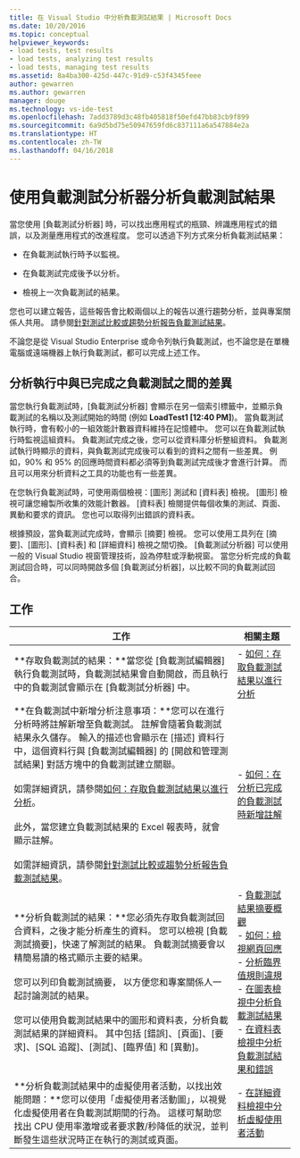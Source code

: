 ```yaml
---
title: 在 Visual Studio 中分析負載測試結果 | Microsoft Docs
ms.date: 10/20/2016
ms.topic: conceptual
helpviewer_keywords:
- load tests, test results
- load tests, analyzing test results
- load tests, managing test results
ms.assetid: 8a4ba300-425d-447c-91d9-c53f4345feee
author: gewarren
ms.author: gewarren
manager: douge
ms.technology: vs-ide-test
ms.openlocfilehash: 7add3789d3c48fb405818f50efd47bb83cb9f899
ms.sourcegitcommit: 6a9d5bd75e50947659fd6c837111a6a547884e2a
ms.translationtype: HT
ms.contentlocale: zh-TW
ms.lasthandoff: 04/16/2018
---
```

# <a name="analyze-load-test-results-using-the-load-test-analyzer"></a>使用負載測試分析器分析負載測試結果

當您使用 [負載測試分析器] 時，可以找出應用程式的瓶頸、辨識應用程式的錯誤，以及測量應用程式的改進程度。 您可以透過下列方式來分析負載測試結果：

-   在負載測試執行時予以監視。

-   在負載測試完成後予以分析。

-   檢視上一次負載測試的結果。

您也可以建立報告，這些報告會比較兩個以上的報告以進行趨勢分析，並與專案關係人共用。 請參閱[針對測試比較或趨勢分析報告負載測試結果](../test/compare-load-test-results.md)。

不論您是從 Visual Studio Enterprise 或命令列執行負載測試，也不論您是在單機電腦或遠端機器上執行負載測試，都可以完成上述工作。

## <a name="differences-between-analyzing-a-running-and-a-completed-load-test"></a>分析執行中與已完成之負載測試之間的差異

 當您執行負載測試時，[負載測試分析器] 會顯示在另一個索引標籤中，並顯示負載測試的名稱以及測試開始的時間 (例如 **LoadTest1 [12:40 PM]**)。 當負載測試執行時，會有較小的一組效能計數器資料維持在記憶體中。 您可以在負載測試執行時監視這組資料。 負載測試完成之後，您可以從資料庫分析整組資料。 負載測試執行時顯示的資料，與負載測試完成後可以看到的資料之間有一些差異。 例如，90% 和 95% 的回應時間資料都必須等到負載測試完成後才會進行計算。 而且可以用來分析資料之工具的功能也有一些差異。

 在您執行負載測試時，可使用兩個檢視：[圖形] 測試和 [資料表] 檢視。 [圖形] 檢視可讓您繪製所收集的效能計數器。 [資料表] 檢閱提供每個收集的測試、頁面、異動和要求的資訊。 您也可以取得列出錯誤的資料表。

 根據預設，當負載測試完成時，會顯示 [摘要] 檢視。 您可以使用工具列在 [摘要]、[圖形]、[資料表] 和 [詳細資料] 檢視之間切換。 [負載測試分析器] 可以使用一般的 Visual Studio 視窗管理技術，設為停駐或浮動視窗。 當您分析完成的負載測試回合時，可以同時開啟多個 [負載測試分析器]，以比較不同的負載測試回合。

## <a name="tasks"></a>工作

|工作|相關主題|
|-----------|-----------------------|
|**存取負載測試的結果：**當您從 [負載測試編輯器] 執行負載測試時，負載測試結果會自動開啟，而且執行中的負載測試會顯示在 [負載測試分析器] 中。|-   [如何：存取負載測試結果以進行分析](../test/how-to-access-load-test-results-for-analysis.md)|
|**在負載測試中新增分析注意事項：**您可以在進行分析時將註解新增至負載測試。 註解會隨著負載測試結果永久儲存。 輸入的描述也會顯示在 [描述] 資料行中，這個資料行與 [負載測試編輯器] 的 [開啟和管理測試結果] 對話方塊中的負載測試建立關聯。<br /><br /> 如需詳細資訊，請參閱[如何：存取負載測試結果以進行分析](../test/how-to-access-load-test-results-for-analysis.md)。<br /><br /> 此外，當您建立負載測試結果的 Excel 報表時，就會顯示註解。<br /><br /> 如需詳細資訊，請參閱[針對測試比較或趨勢分析報告負載測試結果](../test/compare-load-test-results.md)。|-   [如何：在分析已完成的負載測試時新增註解](../test/how-to-add-comments-on-a-completed-load-test.md)|
|**分析負載測試的結果：**您必須先存取負載測試回合資料，之後才能分析產生的資料。 您可以檢視 [負載測試摘要]，快速了解測試的結果。 負載測試摘要會以精簡易讀的格式顯示主要的結果。<br /><br /> 您可以列印負載測試摘要， 以方便您和專案關係人一起討論測試的結果。<br /><br /> 您可以使用負載測試結果中的圖形和資料表，分析負載測試結果的詳細資料。 其中包括 [錯誤]、[頁面]、[要求]、[SQL 追蹤]、[測試]、[臨界值] 和 [異動]。|-   [負載測試結果摘要概觀](../test/load-test-results-summary-overview.md)<br />-   [如何：檢視網頁回應](../test/how-to-view-web-page-response-time-in-a-load-test.md)<br />-   [分析臨界值規則違規](../test/analyze-threshold-rule-violations-in-load-tests.md)<br />-   [在圖表檢視中分析負載測試結果](../test/analyze-load-test-results-in-the-graphs-view.md)<br />-   [在資料表檢視中分析負載測試結果和錯誤](../test/analyze-load-test-results-and-errors-in-the-tables-view.md)|
|**分析負載測試結果中的虛擬使用者活動，以找出效能問題：**您可以使用「虛擬使用者活動圖」，以視覺化虛擬使用者在負載測試期間的行為。 這樣可幫助您找出 CPU 使用率激增或者要求數/秒降低的狀況，並判斷發生這些狀況時正在執行的測試或頁面。|-   [在詳細資料檢視中分析虛擬使用者活動](../test/analyze-load-test-virtual-user-activity-in-the-details-view.md)|